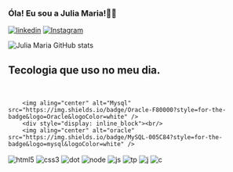 ### Óla! Eu sou a Julia Maria!👩‍💻


[![linkedin](https://img.shields.io/badge/LinkedIn-0077B5?style=for-the-badge&logo=linkedin&logoColor=white)](https://www.linkedin.com/in/julia-maria-magalh%C3%A3es-81952b25b/)
[![Instagram](https://img.shields.io/badge/Instagram-E4405F?style=for-the-badge&logo=instagram&logoColor=white)](https://www.instagram.com/eu.juliaamaria_/)

![Julia Maria GitHub stats](https://github-readme-stats.vercel.app/api?username=DevJM1&show_icons=true&theme=dracula)

## Tecologia que uso no meu dia.
<div style="display:block"><br/>

        <img aling="center" alt="Mysql" src="https://img.shields.io/badge/Oracle-F80000?style=for-the-badge&logo=Oracle&logoColor=white" />
        <div style="display: inline_block"><br/>
        <img aling="center" alt="oracle" src="https://img.shields.io/badge/MySQL-005C84?style=for-the-badge&logo=mysql&logoColor=white" />
<img align="center" alt="html5" src="https://img.shields.io/badge/HTML5-E34F26?style=for-the-badge&logo=html5&logoColor=white"/>
<img align="center" alt="css3" src="https://img.shields.io/badge/CSS3-1572B6?style=for-the-badge&logo=css3&logoColor=white"/>
<img align="center" alt="dot" src="https://img.shields.io/badge/.NET-5C2D91?style=for-the-badge&logo=.net&logoColor=white"/>
<img align="center" alt="node" src="https://img.shields.io/badge/Node.js-43853D?style=for-the-badge&logo=node.js&logoColor=white"/>
<img align="center" alt="js" src="https://img.shields.io/badge/JavaScript-F7DF1E?style=for-the-badge&logo=javascript&logoColor=black"/>
<img align="center" alt="tp" src="https://img.shields.io/badge/TypeScript-007ACC?style=for-the-badge&logo=typescript&logoColor=white"/>
<img align="center" alt="j" src="https://img.shields.io/badge/Java-ED8B00?style=for-the-badge&logo=openjdk&logoColor=white"/>
<img align="center" alt="c" src="https://img.shields.io/badge/C%23-239120?style=for-the-badge&logo=c-sharp&logoColor=white"/>

</div>
